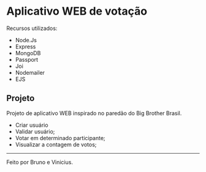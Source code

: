 
# Aplicativo WEB de votação 

Recursos utilizados:

- Node.Js
- Express
- MongoDB
- Passport
- Joi
- Nodemailer
- EJS

## Projeto

Projeto de aplicativo WEB inspirado no paredão do Big Brother Brasil.

- Criar usuário
- Validar usuário;
- Votar em determinado participante;
- Visualizar a contagem de votos;

---

Feito por Bruno e Vinicius.
